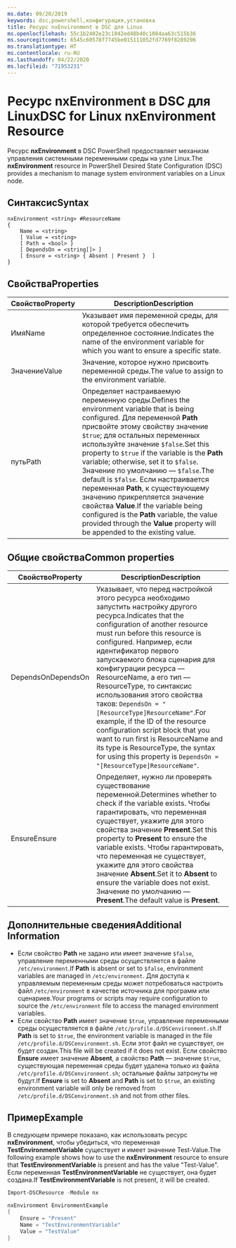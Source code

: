 ```yaml
---
ms.date: 09/20/2019
keywords: dsc,powershell,конфигурация,установка
title: Ресурс nxEnvironment в DSC для Linux
ms.openlocfilehash: 55c1b2402e23c1042ed48b40c1084aa63c515b36
ms.sourcegitcommit: 6545c60578f7745be015111052fd7769f8289296
ms.translationtype: HT
ms.contentlocale: ru-RU
ms.lasthandoff: 04/22/2020
ms.locfileid: "71953231"
---
```

# <a name="dsc-for-linux-nxenvironment-resource"></a><span data-ttu-id="9e4ed-103">Ресурс nxEnvironment в DSC для Linux</span><span class="sxs-lookup"><span data-stu-id="9e4ed-103">DSC for Linux nxEnvironment Resource</span></span>

<span data-ttu-id="9e4ed-104">Ресурс **nxEnvironment** в DSC PowerShell предоставляет механизм управления системными переменными среды на узле Linux.</span><span class="sxs-lookup"><span data-stu-id="9e4ed-104">The **nxEnvironment** resource in PowerShell Desired State Configuration (DSC) provides a mechanism to manage system environment variables on a Linux node.</span></span>

## <a name="syntax"></a><span data-ttu-id="9e4ed-105">Синтаксис</span><span class="sxs-lookup"><span data-stu-id="9e4ed-105">Syntax</span></span>

```Syntax
nxEnvironment <string> #ResourceName
{
    Name = <string>
    [ Value = <string>
    [ Path = <bool> }
    [ DependsOn = <string[]> ]
    [ Ensure = <string> { Absent | Present }  ]
}
```

## <a name="properties"></a><span data-ttu-id="9e4ed-106">Свойства</span><span class="sxs-lookup"><span data-stu-id="9e4ed-106">Properties</span></span>

|<span data-ttu-id="9e4ed-107">Свойство</span><span class="sxs-lookup"><span data-stu-id="9e4ed-107">Property</span></span> |<span data-ttu-id="9e4ed-108">Description</span><span class="sxs-lookup"><span data-stu-id="9e4ed-108">Description</span></span> |
|---|---|
|<span data-ttu-id="9e4ed-109">Имя</span><span class="sxs-lookup"><span data-stu-id="9e4ed-109">Name</span></span> |<span data-ttu-id="9e4ed-110">Указывает имя переменной среды, для которой требуется обеспечить определенное состояние.</span><span class="sxs-lookup"><span data-stu-id="9e4ed-110">Indicates the name of the environment variable for which you want to ensure a specific state.</span></span> |
|<span data-ttu-id="9e4ed-111">Значение</span><span class="sxs-lookup"><span data-stu-id="9e4ed-111">Value</span></span> |<span data-ttu-id="9e4ed-112">Значение, которое нужно присвоить переменной среды.</span><span class="sxs-lookup"><span data-stu-id="9e4ed-112">The value to assign to the environment variable.</span></span> |
|<span data-ttu-id="9e4ed-113">путь</span><span class="sxs-lookup"><span data-stu-id="9e4ed-113">Path</span></span> |<span data-ttu-id="9e4ed-114">Определяет настраиваемую переменную среды.</span><span class="sxs-lookup"><span data-stu-id="9e4ed-114">Defines the environment variable that is being configured.</span></span> <span data-ttu-id="9e4ed-115">Для переменной **Path** присвойте этому свойству значение `$true`; для остальных переменных используйте значение `$false`.</span><span class="sxs-lookup"><span data-stu-id="9e4ed-115">Set this property to `$true` if the variable is the **Path** variable; otherwise, set it to `$false`.</span></span> <span data-ttu-id="9e4ed-116">Значение по умолчанию — `$false`.</span><span class="sxs-lookup"><span data-stu-id="9e4ed-116">The default is `$false`.</span></span> <span data-ttu-id="9e4ed-117">Если настраивается переменная **Path**, к существующему значению прикрепляется значение свойства **Value**.</span><span class="sxs-lookup"><span data-stu-id="9e4ed-117">If the variable being configured is the **Path** variable, the value provided through the **Value** property will be appended to the existing value.</span></span> |

## <a name="common-properties"></a><span data-ttu-id="9e4ed-118">Общие свойства</span><span class="sxs-lookup"><span data-stu-id="9e4ed-118">Common properties</span></span>

|<span data-ttu-id="9e4ed-119">Свойство</span><span class="sxs-lookup"><span data-stu-id="9e4ed-119">Property</span></span> |<span data-ttu-id="9e4ed-120">Description</span><span class="sxs-lookup"><span data-stu-id="9e4ed-120">Description</span></span> |
|---|---|
|<span data-ttu-id="9e4ed-121">DependsOn</span><span class="sxs-lookup"><span data-stu-id="9e4ed-121">DependsOn</span></span> |<span data-ttu-id="9e4ed-122">Указывает, что перед настройкой этого ресурса необходимо запустить настройку другого ресурса.</span><span class="sxs-lookup"><span data-stu-id="9e4ed-122">Indicates that the configuration of another resource must run before this resource is configured.</span></span> <span data-ttu-id="9e4ed-123">Например, если идентификатор первого запускаемого блока сценария для конфигурации ресурса — ResourceName, а его тип — ResourceType, то синтаксис использования этого свойства таков: `DependsOn = "[ResourceType]ResourceName"`.</span><span class="sxs-lookup"><span data-stu-id="9e4ed-123">For example, if the ID of the resource configuration script block that you want to run first is ResourceName and its type is ResourceType, the syntax for using this property is `DependsOn = "[ResourceType]ResourceName"`.</span></span> |
|<span data-ttu-id="9e4ed-124">Ensure</span><span class="sxs-lookup"><span data-stu-id="9e4ed-124">Ensure</span></span> |<span data-ttu-id="9e4ed-125">Определяет, нужно ли проверять существование переменной.</span><span class="sxs-lookup"><span data-stu-id="9e4ed-125">Determines whether to check if the variable exists.</span></span> <span data-ttu-id="9e4ed-126">Чтобы гарантировать, что переменная существует, укажите для этого свойства значение **Present**.</span><span class="sxs-lookup"><span data-stu-id="9e4ed-126">Set this property to **Present** to ensure the variable exists.</span></span> <span data-ttu-id="9e4ed-127">Чтобы гарантировать, что переменная не существует, укажите для этого свойства значение **Absent**.</span><span class="sxs-lookup"><span data-stu-id="9e4ed-127">Set it to **Absent** to ensure the variable does not exist.</span></span> <span data-ttu-id="9e4ed-128">Значение по умолчанию — **Present**.</span><span class="sxs-lookup"><span data-stu-id="9e4ed-128">The default value is **Present**.</span></span> |

## <a name="additional-information"></a><span data-ttu-id="9e4ed-129">Дополнительные сведения</span><span class="sxs-lookup"><span data-stu-id="9e4ed-129">Additional Information</span></span>

- <span data-ttu-id="9e4ed-130">Если свойство **Path** не задано или имеет значение `$false`, управление переменными среды осуществляется в файле `/etc/environment`.</span><span class="sxs-lookup"><span data-stu-id="9e4ed-130">If **Path** is absent or set to `$false`, environment variables are managed in `/etc/environment`.</span></span>
  <span data-ttu-id="9e4ed-131">Для доступа к управляемым переменным среды может потребоваться настроить файл `/etc/environment` в качестве источника для программ или сценариев.</span><span class="sxs-lookup"><span data-stu-id="9e4ed-131">Your programs or scripts may require configuration to source the `/etc/environment` file to access the managed environment variables.</span></span>
- <span data-ttu-id="9e4ed-132">Если свойство **Path** имеет значение `$true`, управление переменными среды осуществляется в файле `/etc/profile.d/DSCenvironment.sh`.</span><span class="sxs-lookup"><span data-stu-id="9e4ed-132">If **Path** is set to `$true`, the environment variable is managed in the file `/etc/profile.d/DSCenvironment.sh`.</span></span> <span data-ttu-id="9e4ed-133">Если этот файл не существует, он будет создан.</span><span class="sxs-lookup"><span data-stu-id="9e4ed-133">This file will be created if it does not exist.</span></span> <span data-ttu-id="9e4ed-134">Если свойство **Ensure** имеет значение **Absent**, а свойство **Path** — значение `$true`, существующая переменная среды будет удалена только из файла `/etc/profile.d/DSCenvironment.sh`; остальные файлы затронуты не будут.</span><span class="sxs-lookup"><span data-stu-id="9e4ed-134">If **Ensure** is set to **Absent** and **Path** is set to `$true`, an existing environment variable will only be removed from `/etc/profile.d/DSCenvironment.sh` and not from other files.</span></span>

## <a name="example"></a><span data-ttu-id="9e4ed-135">Пример</span><span class="sxs-lookup"><span data-stu-id="9e4ed-135">Example</span></span>

<span data-ttu-id="9e4ed-136">В следующем примере показано, как использовать ресурс **nxEnvironment**, чтобы убедиться, что переменная **TestEnvironmentVariable** существует и имеет значение Test-Value.</span><span class="sxs-lookup"><span data-stu-id="9e4ed-136">The following example shows how to use the **nxEnvironment** resource to ensure that **TestEnvironmentVariable** is present and has the value "Test-Value".</span></span> <span data-ttu-id="9e4ed-137">Если переменная **TestEnvironmentVariable** не существует, она будет создана.</span><span class="sxs-lookup"><span data-stu-id="9e4ed-137">If **TestEnvironmentVariable** is not present, it will be created.</span></span>

```powershell
Import-DSCResource -Module nx

nxEnvironment EnvironmentExample
{
    Ensure = "Present"
    Name = "TestEnvironmentVariable"
    Value = "TestValue"
}
```